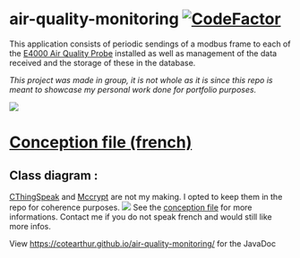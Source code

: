# air-quality-monitoring [![CodeFactor](https://www.codefactor.io/repository/github/cotearthur/air-quality-monitoring/badge)](https://www.codefactor.io/repository/github/cotearthur/air-quality-monitoring)
 
This application consists of periodic sendings of a modbus frame to each of the [E4000 Air Quality Probe](http://nano-sense.com/wp-content/uploads/2018/11/E4000NG-advanced-datasheet.pdf) installed as well as management of the data received and the storage of these in the database.

_This project was made in group, it is not whole as it is since this repo is meant to showcase my personal work done for portfolio purposes._

![](https://cotearthur.github.io/air-quality-monitoring/running-app-screenshot.png)

# [Conception file (french)](https://cotearthur.github.io/air-quality-monitoring/conception-file.pdf)

## Class diagram :

[CThingSpeak](https://github.com/CoteArthur/air-quality-monitoring/blob/master/src/CThingSpeak.java) and [Mccrypt](https://github.com/CoteArthur/air-quality-monitoring/blob/master/src/Mccrypt.java) are not my making. I opted to keep them in the repo for coherence purposes.
![](https://cotearthur.github.io/air-quality-monitoring/class-diagram.png)
See the [conception file](https://cotearthur.github.io/air-quality-monitoring/conception-file.pdf) for more informations. Contact me if you do not speak french and would still like more infos.

View https://cotearthur.github.io/air-quality-monitoring/ for the JavaDoc
